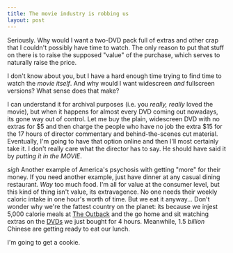```yaml
--- 
title: The movie industry is robbing us
layout: post
---
```

Seriously. Why would I want a two-DVD pack full of extras and other crap that I couldn't possibly have time to watch. The only reason to put that stuff on there is to raise the supposed "value" of the purchase, which serves to naturally raise the price.

I don't know about you, but I have a hard enough time trying to find time to watch the *movie itself*. And why would I want widescreen _and_ fullscreen versions? What sense does that make?

I can understand it for archival purposes (i.e. you _really, really_ loved the movie), but when it happens for almost every DVD coming out nowadays, its gone way out of control. Let me buy the plain, widescreen DVD with no extras for $5 and then charge the people who have no job the extra $15 for the 17 hours of director commentary and behind-the-scenes cut material. Eventually, I'm going to have that option online and then I'll most certainly take it. I don't really care what the director has to say. He should have said it by *putting it in the MOVIE*.

*sigh* Another example of America's psychosis with getting "more" for their money. If you need another example, just have dinner at any casual dining restaurant. _Way_ too much food. I'm all for value at the consumer level, but this kind of thing isn't value, its extravagence. No one needs their weekly caloric intake in one hour's worth of time. But we eat it anyway... Don't wonder why we're the fattest country on the planet: its because we injest 5,000 calorie meals at [The Outback](http://www.outbacksteakhouse.com/) and the go home and sit watching extras on the [DVDs](http://www.amazon.com/gp/product/B000654ZK0/qid=1143939170/sr=8-1/ref=pd_bbs_1/102-4615436-8528959?%5Fencoding=UTF8&v=glance&n=130) we just bought for 4 hours. Meanwhile, 1.5 *billion* Chinese are getting ready to eat our lunch.

I'm going to get a cookie.
